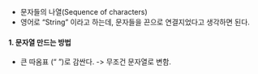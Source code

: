 - 문자들의 나열(Sequence of characters)
- 영어로 “String” 이라고 하는데, 문자들을 끈으로 연결지었다고 생각하면 된다.

#### 1. 문자열 만드는 방법
- 큰 따옴표 (“ ”)로 감싼다. -> 무조건 문자열로 변함.
